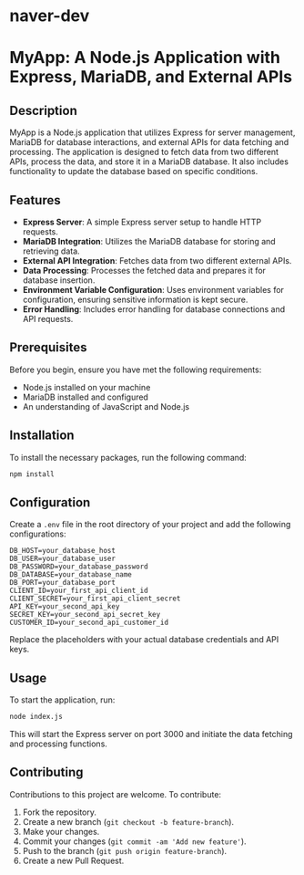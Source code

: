 # naver-dev
# MyApp: A Node.js Application with Express, MariaDB, and External APIs

## Description

MyApp is a Node.js application that utilizes Express for server management, MariaDB for database interactions, and external APIs for data fetching and processing. The application is designed to fetch data from two different APIs, process the data, and store it in a MariaDB database. It also includes functionality to update the database based on specific conditions.

## Features

- **Express Server**: A simple Express server setup to handle HTTP requests.
- **MariaDB Integration**: Utilizes the MariaDB database for storing and retrieving data.
- **External API Integration**: Fetches data from two different external APIs.
- **Data Processing**: Processes the fetched data and prepares it for database insertion.
- **Environment Variable Configuration**: Uses environment variables for configuration, ensuring sensitive information is kept secure.
- **Error Handling**: Includes error handling for database connections and API requests.

## Prerequisites

Before you begin, ensure you have met the following requirements:

- Node.js installed on your machine
- MariaDB installed and configured
- An understanding of JavaScript and Node.js

## Installation

To install the necessary packages, run the following command:

```bash
npm install
```

## Configuration

Create a `.env` file in the root directory of your project and add the following configurations:

```env
DB_HOST=your_database_host
DB_USER=your_database_user
DB_PASSWORD=your_database_password
DB_DATABASE=your_database_name
DB_PORT=your_database_port
CLIENT_ID=your_first_api_client_id
CLIENT_SECRET=your_first_api_client_secret
API_KEY=your_second_api_key
SECRET_KEY=your_second_api_secret_key
CUSTOMER_ID=your_second_api_customer_id
```

Replace the placeholders with your actual database credentials and API keys.

## Usage

To start the application, run:

```bash
node index.js
```

This will start the Express server on port 3000 and initiate the data fetching and processing functions.

## Contributing

Contributions to this project are welcome. To contribute:

1. Fork the repository.
2. Create a new branch (`git checkout -b feature-branch`).
3. Make your changes.
4. Commit your changes (`git commit -am 'Add new feature'`).
5. Push to the branch (`git push origin feature-branch`).
6. Create a new Pull Request.

